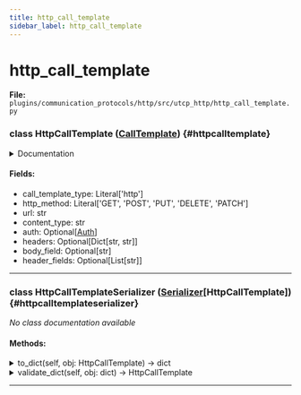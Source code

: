 ```yaml
---
title: http_call_template
sidebar_label: http_call_template
---
```


# http_call_template

**File:** `plugins/communication_protocols/http/src/utcp_http/http_call_template.py`

### class HttpCallTemplate ([CallTemplate](./../../../../../core/utcp/data/call_template.md#calltemplate)) {#httpcalltemplate}

<details>
<summary>Documentation</summary>

Provider configuration for HTTP-based tools.

Supports RESTful HTTP/HTTPS APIs with various HTTP methods, authentication,
custom headers, and flexible request/response handling. Supports URL path
parameters using \{parameter_name\} syntax. All tool arguments not mapped to
URL body, headers or query pattern parameters are passed as query parameters using '?arg_name=\{arg_value\}'.


**Basic Http Get Request**

```json
    {
      "name": "my_rest_api",
      "call_template_type": "http",
      "url": "https://api.example.com/users/{user_id}",
      "http_method": "GET"
    }
```



**Post With Authentication**

```json
    {
      "name": "secure_api",
      "call_template_type": "http",
      "url": "https://api.example.com/users",
      "http_method": "POST",
      "content_type": "application/json",
      "auth": {
        "auth_type": "api_key",
        "api_key": "Bearer ${API_KEY}",
        "var_name": "Authorization",
        "location": "header"
      },
      "headers": {
        "X-Custom-Header": "value"
      },
      "body_field": "body",
      "header_fields": ["user_id"]
    }
```



**Oauth2 Authentication**

```json
    {
      "name": "oauth_api",
      "call_template_type": "http",
      "url": "https://api.example.com/data",
      "http_method": "GET",
      "auth": {
        "auth_type": "oauth2",
        "client_id": "${CLIENT_ID}",
        "client_secret": "${CLIENT_SECRET}",
        "token_url": "https://auth.example.com/token"
      }
    }
```



**Basic Authentication**

```json
    {
      "name": "basic_auth_api",
      "call_template_type": "http",
      "url": "https://api.example.com/secure",
      "http_method": "GET",
      "auth": {
        "auth_type": "basic",
        "username": "${USERNAME}",
        "password": "${PASSWORD}"
      }
    }
```



**Attributes**

- **`call_template_type`**: Always "http" for HTTP providers.
- **`http_method`**: The HTTP method to use for requests.
- **`url`**: The base URL for the HTTP endpoint. Supports path parameters like
  "https://api.example.com/users/{user_id}/posts/{post_id}".
- **`content_type`**: The Content-Type header for requests.
- **`auth`**: Optional authentication configuration.
- **`headers`**: Optional static headers to include in all requests.
- **`body_field`**: Name of the tool argument to map to the HTTP request body.
- **`header_fields`**: List of tool argument names to map to HTTP request headers.
</details>

#### Fields:

- call_template_type: Literal['http']
- http_method: Literal['GET', 'POST', 'PUT', 'DELETE', 'PATCH']
- url: str
- content_type: str
- auth: Optional[[Auth](./../../../../../core/utcp/data/auth.md#auth)]
- headers: Optional[Dict[str, str]]
- body_field: Optional[str]
- header_fields: Optional[List[str]]

---

### class HttpCallTemplateSerializer ([Serializer](./../../../../../core/utcp/interfaces/serializer.md#serializer)[HttpCallTemplate]) {#httpcalltemplateserializer}

*No class documentation available*

#### Methods:

<details>
<summary>to_dict(self, obj: HttpCallTemplate) -> dict</summary>

*No method documentation available*
</details>

<details>
<summary>validate_dict(self, obj: dict) -> HttpCallTemplate</summary>

*No method documentation available*
</details>

---
